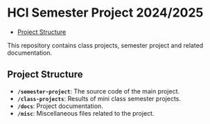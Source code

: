 # HCI Semester Project 2024/2025 <!-- omit in toc -->

- [Project Structure](#project-structure)


This repository contains class projects, semester project and related documentation.

## Project Structure

- **`/semester-project`**: The source code of the main project.
- **`/class-projects`**: Results of mini class semester projects.
- **`/docs`**: Project documentation.
- **`/misc`**: Miscellaneous files related to the project.
